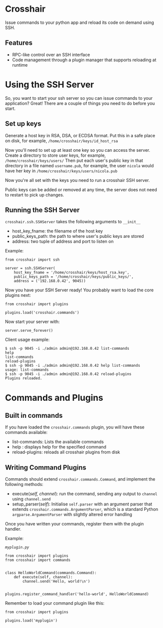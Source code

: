 Crosshair
=========

Issue commands to your python app and reload its code on demand using SSH.

Features
--------
* RPC-like control over an SSH interface
* Code management through a plugin manager that supports reloading at runtime

Using the SSH Server
====================

So, you want to start your ssh server so you can issue commands to your application? Great! There are a couple of things you need to do before you start.

Set up keys
-----------

Generate a host key in RSA, DSA, or ECDSA format. Put this in a safe place on disk, for example, `/home/crosshair/keys/id_host_rsa`

Now you'll need to set up at least one key so you can access the server. Create a directory to store user keys, for example, `/home/crosshair/keys/users/` Then put each user's public key in that directory in a file named `username.pub`, for example, the user `nicola` would have her key in `/home/crosshair/keys/users/nicola.pub`

Now you're all set with the keys you need to run a crosshair SSH server.

Public keys can be added or removed at any time, the server does not need to restart to pick up changes.

Running the SSH Server
----------------------

`crosshair.ssh.SSHServer` takes the following arguments to `__init__`

* host_key_fname: the filename of the host key
* public_keys_path: the path to where user's public keys are stored
* address: two tuple of address and port to listen on

Example:

```
from crosshair import ssh

server = ssh.SSHServer(
    host_key_fname = '/home/crosshair/keys/host_rsa.key',
    public_keys_path = '/home/crosshair/keys/public_keys/',
    address = ('192.168.0.42', 9045))
```

Now you have your SSH Server ready! You probably want to load the core plugins next:

```
from crosshair import plugins

plugins.load('crosshair.commands')
```

Now start your server with:

```
server.serve_forever()
```

Client usage example:

```
$ ssh -p 9045 -i ./admin admin@192.168.0.42 list-commands
help
list-commands
reload-plugins
$ ssh -p 9045 -i ./admin admin@192.168.0.42 help list-commands
usage: list-commands
$ ssh -p 9045 -i ./admin admin@192.168.0.42 reload-plugins
Plugins reloaded.
```

Commands and Plugins
====================

Built in commands
-----------------

If you have loaded the `crosshair.commands` plugin, you will have these commands available:

* list-commands: Lists the available commands
* help <command name>: displays help for the specified command
* reload-plugins: reloads all crosshair plugins from disk


Writing Command Plugins
-----------------------

Commands should extend `crosshair.commands.Command`, and implement the following methods:

* execute(_self, channel_): run the command, sending any output to `channel` using `channel.send`
* setup_parser(_self_): Initialise `self.parser` with an argument parser that extends `crosshair.commands.ArgumentParser`, which is a standard Python `argparse.ArgumentParser` with slightly altered error handling

Once you have written your commands, register them with the plugin handler.

Example:

_`myplugin.py`_
```
from crosshair import plugins
from crosshair import commands


class HelloWorldCommand(commands.Command):
    def execute(self, channel):
        channel.send('Hello, world!\n')


plugins.register_command_handler('hello-world', HelloWorldCommand)
```

Remember to load your command plugin like this:

```
from crosshair import plugins

plugins.load('myplugin')
```
